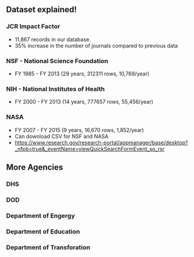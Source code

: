 ## Dataset explained!

### JCR Impact Factor
* 11,867 records in our database.
* 35% increase in the number of journals compared to previous data

### NSF - National Science Foundation
* FY 1985 - FY 2013 (29 years, 312311 rows, 10,769/year)


### NIH - National Institutes of Health
* FY 2000 - FY 2013 (14 years, 777657 rows, 55,456/year)

### NASA
* FY 2007 - FY 2015 (9 years, 16,670 rows, 1,852/year)
* Can download CSV for NSF and NASA
* https://www.research.gov/research-portal/appmanager/base/desktop?_nfpb=true&_eventName=viewQuickSearchFormEvent_so_rsr

## More Agencies

### DHS
### DOD
### Department of Engergy
### Department of Education
### Department of Transforation
